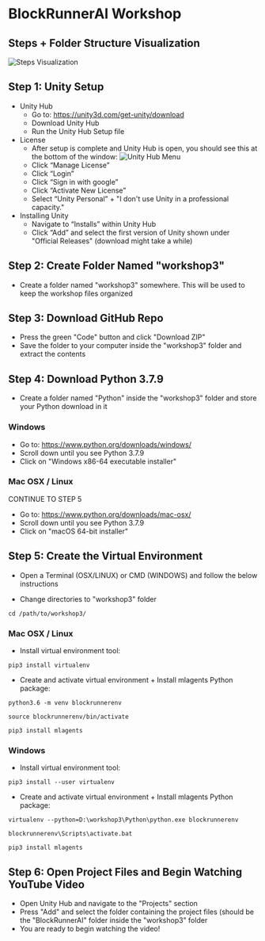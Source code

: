 # BlockRunnerAI Workshop

## Steps + Folder Structure Visualization
![Steps Visualization](https://i.paste.pics/e68880182cc8971e44e3c4231a78f65c.png)

## Step 1: Unity Setup

* Unity Hub
  * Go to: https://unity3d.com/get-unity/download
  * Download Unity Hub
  * Run the Unity Hub Setup file
* License
  * After setup is complete and Unity Hub is open, you should see this at the bottom of the window:
  ![Unity Hub Menu](https://i.paste.pics/fcbee8923b6678a27448515de12622be.png)
  * Click “Manage License”
  * Click “Login”
  * Click “Sign in with google”
  * Click “Activate New License”
  * Select “Unity Personal” + "I don't use Unity in a professional capacity."
* Installing Unity
  * Navigate to “Installs” within Unity Hub
  * Click “Add” and select the first version of Unity shown under "Official Releases" (download might take a while)

## Step 2: Create Folder Named "workshop3"
* Create a folder named "workshop3" somewhere. This will be used to keep the workshop files organized

## Step 3: Download GitHub Repo

* Press the green "Code" button and click "Download ZIP"
* Save the folder to your computer inside the "workshop3" folder and extract the contents

## Step 4: Download Python 3.7.9

* Create a folder named "Python" inside the "workshop3" folder and store your Python download in it

### Windows
* Go to: https://www.python.org/downloads/windows/
* Scroll down until you see Python 3.7.9
* Click on "Windows x86-64 executable installer"
 
### Mac OSX / Linux
CONTINUE TO STEP 5
* Go to: https://www.python.org/downloads/mac-osx/
* Scroll down until you see Python 3.7.9
* Click on "macOS 64-bit installer"
 
 
## Step 5: Create the Virtual Environment

* Open a Terminal (OSX/LINUX) or CMD (WINDOWS) and follow the below instructions

* Change directories to "workshop3" folder
```
cd /path/to/workshop3/
```

### Mac OSX / Linux

* Install virtual environment tool:
```
pip3 install virtualenv
```

* Create and activate virtual environment + Install mlagents Python package:
```
python3.6 -m venv blockrunnerenv

source blockrunnerenv/bin/activate

pip3 install mlagents
```

### Windows

* Install virtual environment tool:
```
pip3 install --user virtualenv
```

* Create and activate virtual environment + Install mlagents Python package:
```
virtualenv --python=D:\workshop3\Python\python.exe blockrunnerenv

blockrunnerenv\Scripts\activate.bat

pip3 install mlagents
```

## Step 6: Open Project Files and Begin Watching YouTube Video
* Open Unity Hub and navigate to the "Projects" section
* Press "Add" and select the folder containing the project files (should be the "BlockRunnerAI" folder inside the "workshop3" folder
* You are ready to begin watching the video!
